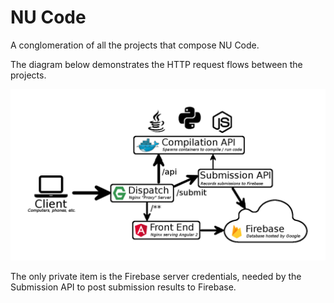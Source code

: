 # NU Code

A conglomeration of all the projects that compose NU Code.

The diagram below demonstrates the HTTP request flows between the projects.

![diagram](https://raw.githubusercontent.com/Tahler/nu-code-dispatch/master/doc/flow-diagram.png)

The only private item is the Firebase server credentials, needed by the
Submission API to post submission results to Firebase.
